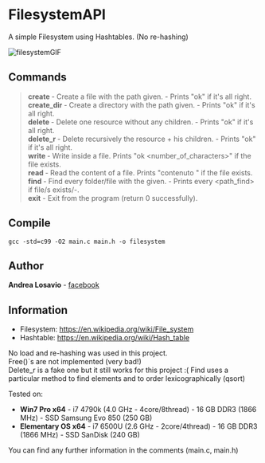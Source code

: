 # FilesystemAPI
A simple Filesystem using Hashtables. (No re-hashing)

![filesystemGIF](https://puu.sh/xD2P4/9342acb7e4.gif)

## Commands

> **create <path>** - Create a file with the path given. - Prints "ok" if it's all right.  
> **create_dir <path>** - Create a directory with the path given. - Prints "ok" if it's all right.  
> **delete <path>** - Delete one resource without any children. - Prints "ok" if it's all right.  
> **delete_r <path>** - Delete recursively the resource + his children. - Prints "ok" if it's all right.  
> **write <path>** <content> - Write inside a file. Prints "ok <number_of_characters>" if the file exists.  
> **read <path>** - Read the content of a file. Prints "contenuto <text>" if the file exists.  
> **find <name>** - Find every folder/file with the <name> given. - Prints every <path_find> if file/s exists/-.  
> **exit** - Exit from the program (return 0 successfully).  

## Compile

```
gcc -std=c99 -O2 main.c main.h -o filesystem  
```

## Author

**Andrea Losavio** - [facebook](https://www.facebook.com/andrea.losavio.7/)  

## Information

* Filesystem: https://en.wikipedia.org/wiki/File_system  
* Hashtable: https://en.wikipedia.org/wiki/Hash_table  

No load and re-hashing was used in this project.  
Free()`s are not implemented (very bad!)  
Delete_r is a fake one but it still works for this project :(
Find uses a particular method to find elements and to order lexicographically (qsort)  

Tested on:
 - **Win7 Pro x64** - i7 4790k (4.0 GHz - 4core/8thread) - 16 GB DDR3 (1866 MHz) - SSD Samsung Evo 850 (250 GB)  
 - **Elementary OS x64** - i7 6500U (2.6 GHz - 2core/4thread) - 16 GB DDR3 (1866 MHz) - SSD SanDisk (240 GB)  

You can find any further information in the comments (main.c, main.h)
